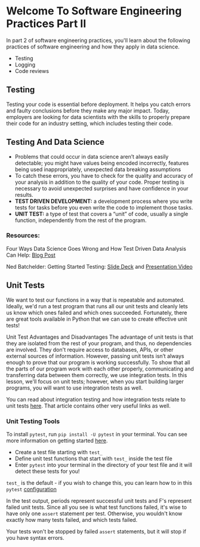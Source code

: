 # Welcome To Software Engineering Practices Part II
In part 2 of software engineering practices, you'll learn about the following practices of software engineering and how they apply in data science.

  - Testing
  - Logging
  - Code reviews

## Testing
Testing your code is essential before deployment. It helps you catch errors and faulty conclusions before they make any major impact. Today, employers are looking for data scientists with the skills to properly prepare their code for an industry setting, which includes testing their code.

## Testing And Data Science
  - Problems that could occur in data science aren’t always easily detectable; you might have values being encoded incorrectly, features being used inappropriately, unexpected data breaking assumptions
  - To catch these errors, you have to check for the quality and accuracy of your analysis in addition to the quality of your code. Proper testing is necessary to avoid unexpected surprises and have confidence in your results.
  - **TEST DRIVEN DEVELOPMENT:** a development process where you write tests for tasks before you even write the code to implement those tasks.
  - **UNIT TEST:** a type of test that covers a “unit” of code, usually a single function, independently from the rest of the program.
### Resources:
Four Ways Data Science Goes Wrong and How Test Driven Data Analysis Can Help: [Blog Post](https://www.predictiveanalyticsworld.com/patimes/four-ways-data-science-goes-wrong-and-how-test-driven-data-analysis-can-help/6947/)

Ned Batchelder: Getting Started Testing: [Slide Deck](https://speakerdeck.com/pycon2014/getting-started-testing-by-ned-batchelder) and [Presentation Video](https://www.youtube.com/watch?v=FxSsnHeWQBY)

## Unit Tests
We want to test our functions in a way that is repeatable and automated. Ideally, we'd run a test program that runs all our unit tests and cleanly lets us know which ones failed and which ones succeeded. Fortunately, there are great tools available in Python that we can use to create effective unit tests!

Unit Test Advantages and Disadvantages
The advantage of unit tests is that they are isolated from the rest of your program, and thus, no dependencies are involved. They don't require access to databases, APIs, or other external sources of information. However, passing unit tests isn’t always enough to prove that our program is working successfully. To show that all the parts of our program work with each other properly, communicating and transferring data between them correctly, we use integration tests. In this lesson, we'll focus on unit tests; however, when you start building larger programs, you will want to use integration tests as well.

You can read about integration testing and how integration tests relate to unit tests [here](https://www.fullstackpython.com/integration-testing.html). That article contains other very useful links as well.

### Unit Testing Tools
To install `pytest`, run `pip install -U pytest` in your terminal. You can see more information on getting started [here](https://docs.pytest.org/en/latest/getting-started.html).

  - Create a test file starting with `test_`
  - Define unit test functions that start with `test_` inside the test file
  - Enter `pytest` into your terminal in the directory of your test file and it will detect these tests for you!

`test_` is the default - if you wish to change this, you can learn how to in this `pytest` [configuration](https://docs.pytest.org/en/latest/customize.html)

In the test output, periods represent successful unit tests and F's represent failed unit tests. Since all you see is what test functions failed, it's wise to have only one `assert` statement per test. Otherwise, you wouldn't know exactly how many tests failed, and which tests failed.

Your tests won't be stopped by failed `assert` statements, but it will stop if you have syntax errors.
